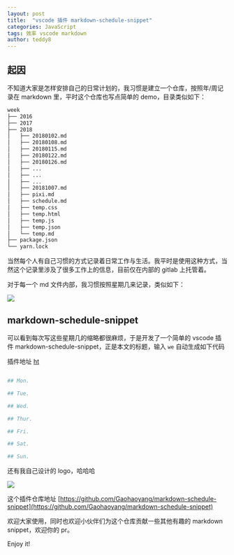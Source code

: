 ```yaml
---
layout: post
title:  "vscode 插件 markdown-schedule-snippet"
categories: JavaScript
tags: 效率 vscode markdown
author: teddy8
---
```




## 起因

不知道大家是怎样安排自己的日常计划的，我习惯是建立一个仓库，按照年/周记录在 markdown 里，平时这个仓库也写点简单的 demo，目录类似如下：

``` bash
week
├── 2016
├── 2017
├── 2018
│   ├── 20180102.md
│   ├── 20180108.md
│   ├── 20180115.md
│   ├── 20180122.md
│   ├── 20180126.md
│   ├── ...
│   ├── ...
│   ├── ...
│   ├── 20181007.md
│   ├── pixi.md
│   ├── schedule.md
│   ├── temp.css
│   ├── temp.html
│   ├── temp.js
│   ├── temp.json
│   └── temp.md
├── package.json
└── yarn.lock
```





当然每个人有自己习惯的方式记录着日常工作与生活。我平时是使用这种方式，当然这个记录里涉及了很多工作上的信息，目前仅在内部的 gitlab 上托管着。

对于每一个 md 文件内部，我习惯按照星期几来记录，类似如下：

<!--![](https://user-gold-cdn.xitu.io/2018/10/10/1665ccd109702abc?w=903&h=893&f=png&s=151884)-->
![](https://naver.com)

## markdown-schedule-snippet

可以看到每次写这些星期几的缩略都很麻烦，于是开发了一个简单的 vscode 插件 markdown-schedule-snippet，正是本文的标题，输入 `we` 自动生成如下代码

插件地址 [ht](https://marketplace.visualstudio.com/items?itemName=HyG.schedule)

``` bash

## Mon.

## Tue.

## Wed.

## Thur.

## Fri.

## Sat.

## Sun.

```

还有我自己设计的 logo，哈哈哈


![](https://user-gold-cdn.xitu.io/2018/10/10/1665d564192bc6bb?w=256&h=256&f=png&s=51734)

这个插件仓库地址 [https://github.com/Gaohaoyang/markdown-schedule-snippet](https://github.com/Gaohaoyang/markdown-schedule-snippet)

欢迎大家使用，同时也欢迎小伙伴们为这个仓库贡献一些其他有趣的 markdown snippet，欢迎你的 pr。

Enjoy it!
